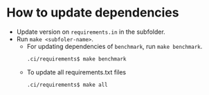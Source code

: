 # How to update dependencies

- Update version on `requirements.in` in the subfolder.
- Run `make <subfoler-name>`.
  - For updating dependencies of `benchmark`, run `make benchmark`.
    ```bash
    .ci/requirements$ make benchmark
    ```
  - To update all requirements.txt files
    ```bash
    .ci/requirements$ make all
    ```
